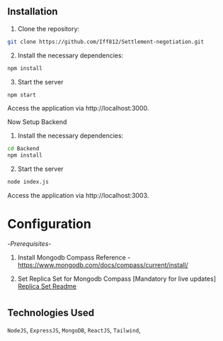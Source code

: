 ## Installation

1. Clone the repository:

```bash
git clone https://github.com/Iff812/Settlement-negotiation.git
```
2. Install the necessary dependencies:
```bash
npm install
```
3. Start the server
```bash
npm start
```
Access the application via http://localhost:3000.



Now Setup Backend

1. Install the necessary dependencies:
```bash
cd Backend
npm install
```
2. Start the server
```bash
node index.js
```
Access the application via http://localhost:3003.


# Configuration
-*Prerequisites*-
1. Install Mongodb Compass
Reference - https://www.mongodb.com/docs/compass/current/install/

2. Set Replica Set for Mongodb Compass [Mandatory for live updates]
[Replica Set Readme](REPLICASET.md)

#

## Technologies Used
`NodeJS`,
`ExpressJS`,
`MongoDB`,
`ReactJS`,
`Tailwind`,
